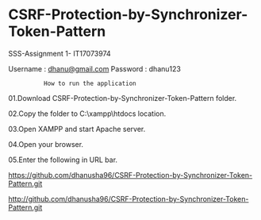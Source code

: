 # CSRF-Protection-by-Synchronizer-Token-Pattern
SSS-Assignment 1- IT17073974

Username : dhanu@gmail.com
Password : dhanu123

              How to run the application

01.Download CSRF-Protection-by-Synchronizer-Token-Pattern folder.

02.Copy the folder to C:\xampp\htdocs location.

03.Open XAMPP and start Apache server.

04.Open your browser.

05.Enter the following in URL bar.

https://github.com/dhanusha96/CSRF-Protection-by-Synchronizer-Token-Pattern.git

http://github.com/dhanusha96/CSRF-Protection-by-Synchronizer-Token-Pattern.git
